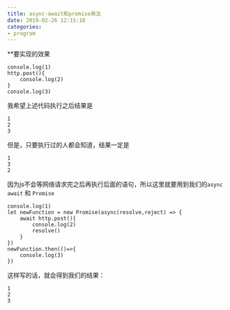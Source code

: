 ```yaml
---
title: async-await和promise用法
date: 2019-02-26 12:15:18
categories: 
- program
---
```


**要实现的效果

```
console.log(1)
http.post(){
    console.log(2)
}
console.log(3)
```

我希望上述代码执行之后结果是
```
1
2
3
```

但是，只要执行过的人都会知道，结果一定是
```
1
3
2
```

因为js不会等网络请求完之后再执行后面的语句，所以这里就要用到我们的`async` `await` 和 `Promise`

```
console.log(1)
let newFunction = new Promise(async(resolve,reject) => {
    await http.post(){
        console.log(2)
        resolve()
    }
})
newFunction.then(()=>{
    console.log(3)
})
```

这样写的话，就会得到我们的结果：
```
1
2
3
```